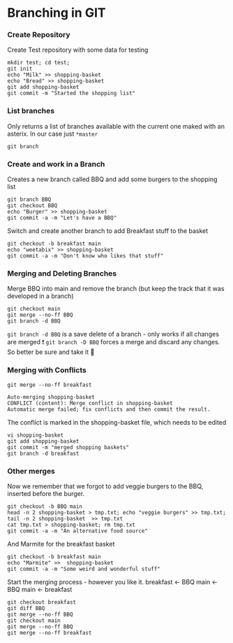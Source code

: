 # Branching in GIT
### Create Repository
Create Test repository with some data for testing

    mkdir test; cd test;
    git init
    echo "Milk" >> shopping-basket
    echo "Bread" >> shopping-basket
    git add shopping-basket
    git commit -m "Started the shopping list"

### List branches
Only returns a list of branches available with the current one maked with an asterix. In our case just `*master`

    git branch

### Create and work in a Branch
Creates a new branch called BBQ and add some burgers to the shopping list

    git branch BBQ
    git checkout BBQ
    echo "Burger" >> shopping-basket
    git commit -a -m "Let's have a BBQ" 

Switch and create another branch to add Breakfast stuff to the basket

    git checkout -b breakfast main
    echo "weetabix" >> shopping-basket
    git commit -a -m "Don't know who likes that stuff" 

### Merging and Deleting Branches
Merge BBQ into main and remove the branch (but keep the track that it was developed in a branch)

    git checkout main
    git merge --no-ff BBQ
    git branch -d BBQ

`git branch -d BBQ` is a save delete of a branch - only works if all changes are merged
:exclamation: `git branch -D BBQ` forces a merge and discard any changes. So better be sure and take it :snail:

### Merging with Conflicts

    git merge --no-ff breakfast

```
Auto-merging shopping-basket
CONFLICT (content): Merge conflict in shopping-basket
Automatic merge failed; fix conflicts and then commit the result.
```

The conflict is marked in the shopping-basket file, which needs to be edited

    vi shopping-basket
    git add shopping-basket
    git commit -m "merged shopping baskets"
    git branch -d breakfast


### Other merges
Now we remember that we forgot to add veggie burgers to the BBQ, inserted before the burger.

    git checkout -b BBQ main
    head -n 2 shopping-basket > tmp.txt; echo "veggie burgers" >> tmp.txt; tail -n 2 shopping-basket  >> tmp.txt
    cat tmp.txt > shopping-basket; rm tmp.txt
    git commit -a -m "An alternative food source"

And Marmite for the breakfast basket

    git checkout -b breakfast main
    echo "Marmite" >>  shopping-basket
    git commit -a -m "Some weird and wonderful stuff"

Start the merging process - however you like it.
breakfast <- BBQ
main <- BBQ
main <- breakfast

    git checkout breakfast
    git diff BBQ
    git merge --no-ff BBQ
    git checkout main
    git merge --no-ff BBQ
    git merge --no-ff breakfast


